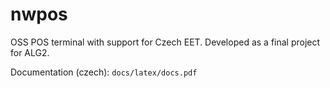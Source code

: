 # nwpos
OSS POS terminal with support for Czech EET. Developed as a final project for ALG2.

Documentation (czech): `docs/latex/docs.pdf`
